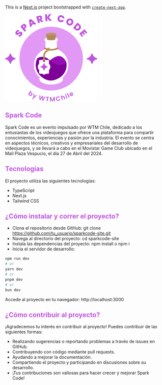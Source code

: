 This is a [Next.js](https://nextjs.org/) project bootstrapped with [`create-next-app`](https://github.com/vercel/next.js/tree/canary/packages/create-next-app).

<img src="/public/images/spark-only.png">


## <span style="color:#BF54DE">Spark Code</span>
Spark Code es un evento impulsado por WTM Chile, dedicado a los entusiastas de los videojuegos que ofrece una plataforma para compartir conocimientos, experiencias y pasión por la industria. El evento se centra en aspectos técnicos, creativos y empresariales del desarrollo de videojuegos, y se llevará a cabo en el Movistar Game Club ubicado en el Mall Plaza Vespucio, el día 27 de Abril del 2024. 

## <span style="color:#BF54DE">Tecnologías</span>
El proyecto utiliza las siguientes tecnologías:

- TypeScript
- Next.js
- Tailwind CSS

## <span style="color:#BF54DE">¿Cómo instalar y correr el proyecto?</span>
- Clona el repositorio desde GitHub: git clone https://github.com/tu_usuario/sparkcode-site.git
- Navega al directorio del proyecto: cd sparkcode-site
- Instala las dependencias del proyecto: npm install o npm i
- Inicia el servidor de desarrollo: 

```bash
npm run dev
# or
yarn dev
# or
pnpm dev
# or
bun dev
```

Accede al proyecto en tu navegador: http://localhost:3000

## <span style="color:#BF54DE">¿Cómo contribuir al proyecto?</span>
¡Agradecemos tu interés en contribuir al proyecto! Puedes contribuir de las siguientes formas:

- Realizando sugerencias o reportando problemas a través de issues en GitHub.
- Contribuyendo con código mediante pull requests.
- Ayudando a mejorar la documentación.
- Compartiendo el proyecto y participando en discusiones sobre su desarrollo.
- ¡Tus contribuciones son valiosas para hacer crecer y mejorar Spark Code!
